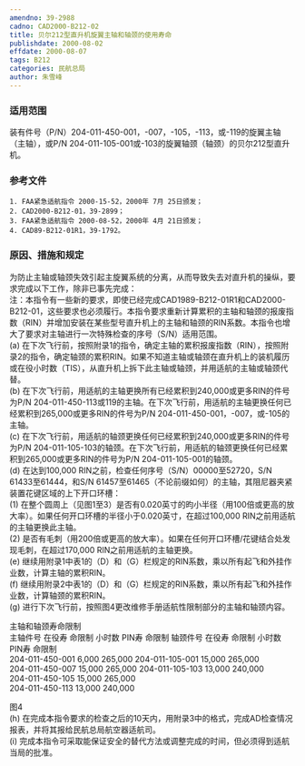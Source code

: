 ```yaml
---
amendno: 39-2988  
cadno: CAD2000-B212-02  
title: 贝尔212型直升机旋翼主轴和轴颈的使用寿命  
publishdate: 2000-08-02  
effdate: 2000-08-07  
tags: B212  
categories: 民航总局  
author: 朱雪峰  
---
```

  
### 适用范围  
装有件号（P/N）204-011-450-001，-007，-105，-113，或-119的旋翼主轴（主轴），或P/N 204-011-105-001或-103的旋翼轴颈（轴颈）的贝尔212型直升机。  
  
<!--more-->  
### 参考文件  
    1. FAA紧急适航指令 2000-15-52，2000年 7月 25日颁发；  
    2. CAD2000-B212-01，39-2899；  
    3. FAA紧急适航指令 2000-08-52，2000年 4月 21日颁发；  
    4. CAD89-B212-01R1，39-1792。  
  
### 原因、措施和规定  
为防止主轴或轴颈失效引起主旋翼系统的分离，从而导致失去对直升机的操纵，要求完成以下工作，除非已事先完成：  
    注：本指令有一些新的要求，即使已经完成CAD1989-B212-01R1和CAD2000-B212-01，这些要求也必须履行。本指令要求重新计算累积的主轴和轴颈的报废指数（RIN）并增加安装在某些型号直升机上的主轴和轴颈的RIN系数。本指令也增大了要求对主轴进行一次特殊检查的序号（S/N）适用范围。  
    (a) 在下次飞行前，按照附录1的指令，确定主轴的累积报废指数（RIN），按照附录2的指令，确定轴颈的累积RIN。如果不知道主轴或轴颈在直升机上的装机履历或在役小时数（TIS），从直升机上拆下此主轴或轴颈，并用适航的主轴或轴颈代替。  
    (b) 在下次飞行前，用适航的主轴更换所有已经累积到240,000或更多RIN的件号为P/N 204-011-450-113或119的主轴。在下次飞行前，用适航的主轴更换任何已经累积到265,000或更多RIN的件号为P/N 204-011-450-001，-007，或-105的主轴。  
    (c) 在下次飞行前，用适航的轴颈更换任何已经累积到240,000或更多RIN的件号为P/N 204-011-105-103的轴颈。在下次飞行前，用适航的轴颈更换任何已经累积到265,000或更多RIN的件号为P/N 204-011-105-001的轴颈。  
    (d) 在达到100,000 RIN之前，检查任何序号（S/N）00000至52720，S/N 61433至61444，和S/N 61457至61465（不论前缀如何）的主轴，其阻尼器夹紧装置花键区域的上下开口环槽：  
      (1) 在整个圆周上（见图1至3）是否有0.020英寸的昀小半径（用100倍或更高的放大率）。如果任何开口环槽的半径小于0.020英寸，在超过100,000 RIN之前用适航的主轴更换此主轴。  
(2) 是否有毛刺（用200倍或更高的放大率）。如果在任何开口环槽/花键结合处发现毛刺，在超过170,000 RIN之前用适航的主轴更换。  
    (e) 继续用附录1中表1的（D）和（G）栏规定的RIN系数，乘以所有起飞和外挂作业数，计算主轴的累积RIN。  
    (f) 继续用附录2中表1的（D）和（G）栏规定的RIN系数，乘以所有起飞和外挂作业数，计算轴颈的累积RIN。  
    (g) 进行下次飞行前，按照图4更改维修手册适航性限制部分的主轴和轴颈内容。  
  
主轴和轴颈寿命限制  
主轴件号  在役寿 命限制 小时数  PIN寿 命限制  轴颈件号  在役寿 命限制 小时数  PIN寿 命限制  
204-011-450-001  6,000  265,000  204-011-105-001  15,000  265,000  
204-011-450-007  15,000  265,000  204-011-105-103  13,000  240,000  
204-011-450-105  15,000  265,000  
204-011-450-113  13,000  240,000  
  
图4  
    (h) 在完成本指令要求的检查之后的10天内，用附录3中的格式，完成AD检查情况报表，并将其报给民航总局航空器适航司。  
    (i) 完成本指令可采取能保证安全的替代方法或调整完成的时间，但必须得到适航当局的批准。  
  
  

